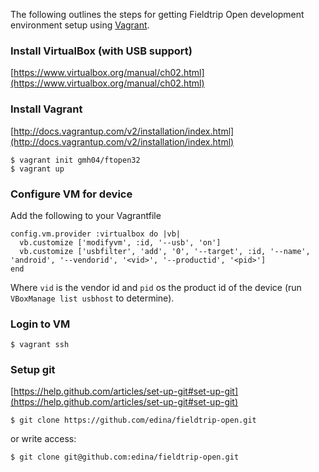 The following outlines the steps for getting Fieldtrip Open development environment setup using [Vagrant](http://www.vagrantup.com/).

### Install VirtualBox (with USB support)

[https://www.virtualbox.org/manual/ch02.html](https://www.virtualbox.org/manual/ch02.html)

### Install Vagrant

[http://docs.vagrantup.com/v2/installation/index.html](http://docs.vagrantup.com/v2/installation/index.html)

```
$ vagrant init gmh04/ftopen32
$ vagrant up
```

### Configure VM for device

Add the following to your Vagrantfile

    config.vm.provider :virtualbox do |vb|
      vb.customize ['modifyvm', :id, '--usb', 'on']
      vb.customize ['usbfilter', 'add', '0', '--target', :id, '--name', 'android', '--vendorid', '<vid>', '--productid', '<pid>']
    end

Where `vid` is the vendor id and `pid` os the product id of the device (run `VBoxManage list usbhost` to determine).

### Login to VM

```
$ vagrant ssh
```

### Setup git

[https://help.github.com/articles/set-up-git#set-up-git](https://help.github.com/articles/set-up-git#set-up-git)

```
$ git clone https://github.com/edina/fieldtrip-open.git
```

or write access:

```
$ git clone git@github.com:edina/fieldtrip-open.git
```
